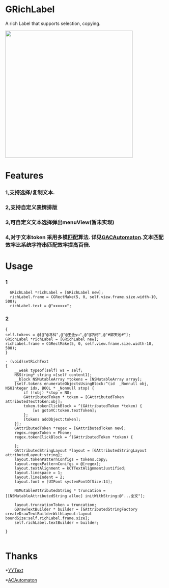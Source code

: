 # GRichLabel
A rich Label that supports selection, copying.

<img src="https://github.com/GIKICoder/GRichLabel/blob/master/screenshot/selectCopy.png" width="400">

Features
==============
### 1,支持选择/复制文本.
### 2,支持自定义表情排版
### 3,可自定义文本选择弹出menuView(暂未实现)

### 4,对于文本token 采用多模匹配算法. 详见[GACAutomaton](https://github.com/GIKICoder/GRichLabel/tree/master/GRichLabel/GACAutomaton).文本匹配效率比系统字符串匹配效率提高百倍.


Usage
==============

### 1
```
  GRichLabel *richLabel = [GRichLabel new];
  richLabel.frame = CGRectMake(5, 0, self.view.frame.size.width-10, 500);
  richLabel.text = @"xxxxxx";
```
### 2
```
{
self.tokens = @[@"@冯科",@"@王金yu",@"@巩柯",@"#郭天池#"];
GRichLabel *richLabel = [GRichLabel new];
richLabel.frame = CGRectMake(5, 0, self.view.frame.size.width-10, 500);
}

- (void)setRichText
{
    __weak typeof(self) ws = self;
    NSString* string =[self content1];
    __block NSMutableArray *tokens = [NSMutableArray array];
    [self.tokens enumerateObjectsUsingBlock:^(id  _Nonnull obj, NSUInteger idx, BOOL * _Nonnull stop) {
        if (!obj) *stop = NO;
        GAttributedToken * token = [GAttributedToken attributedTextToken:obj];
        token.tokenClickBlock = ^(GAttributedToken *token) {
            [ws gotoVC:token.textToken];
        };
        [tokens addObject:token];
    }];
    GAttributedToken *regex = [GAttributedToken new];
    regex.regexToken = Phone;
    regex.tokenClickBlock = ^(GAttributedToken *token) {

    };
    GAttributedStringLayout *layout = [GAttributedStringLayout attributedLayout:string];
    layout.tokenPatternConfigs = tokens.copy;
    layout.regexPatternConifgs = @[regex];
    layout.textAlignment = kCTTextAlignmentJustified;
    layout.linespace = 1;
    layout.lineIndent = 2;
    layout.font = [UIFont systemFontOfSize:14];

    NSMutableAttributedString * truncation = [[NSMutableAttributedString alloc] initWithString:@"...全文"];

    layout.truncationToken = truncation;
    GDrawTextBuilder * builder = [GAttributedStringFactory createDrawTextBuilderWithLayout:layout boundSize:self.richLabel.frame.size];
    self.richLabel.textBuilder = builder;
  
}
  
```



Thanks
==============
 *[YYText](https://github.com/ibireme/YYText)
 
 *[ACAutomaton](https://github.com/heweizhou/ACAutomatic)
